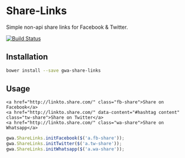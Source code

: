 # Share-Links

Simple non-api share links for Facebook &amp; Twitter.

[![Build Status](https://travis-ci.org/gwa/share-links.svg?branch=master)](https://travis-ci.org/gwa/share-links)

## Installation

```bash
bower install --save gwa-share-links
```

## Usage

```markup
<a href="http://linkto.share.com/" class="fb-share">Share on Facebook</a>
<a href="http://linkto.share.com/" data-content="#hashtag content" class="tw-share">Share on Twitter</a>
<a href="http://linkto.share.com/" class="wa-share">Share on Whatsapp</a>
```

```js
gwa.ShareLinks.initFacebook($('a.fb-share'));
gwa.ShareLinks.initTwitter($('a.tw-share'));
gwa.ShareLinks.initWhatsapp($('a.wa-share'));
```
